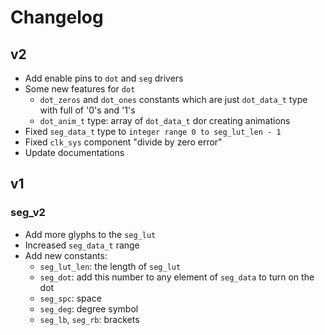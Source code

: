 # Changelog

## v2

* Add enable pins to `dot` and `seg` drivers
* Some new features for `dot`
  * `dot_zeros` and `dot_ones` constants which are just `dot_data_t` type with full of '0's and '1's
  * `dot_anim_t` type: array of `dot_data_t` dor creating animations
* Fixed `seg_data_t` type to `integer range 0 to seg_lut_len - 1`
* Fixed `clk_sys` component "divide by zero error"
* Update documentations

## v1

### seg_v2

* Add more glyphs to the `seg_lut`
* Increased `seg_data_t` range
* Add new constants:
  * `seg_lut_len`: the length of `seg_lut`
  * `seg_dot`: add this number to any element of `seg_data` to turn on the dot
  * `seg_spc`: space
  * `seg_deg`: degree symbol
  * `seg_lb`, `seg_rb`: brackets
